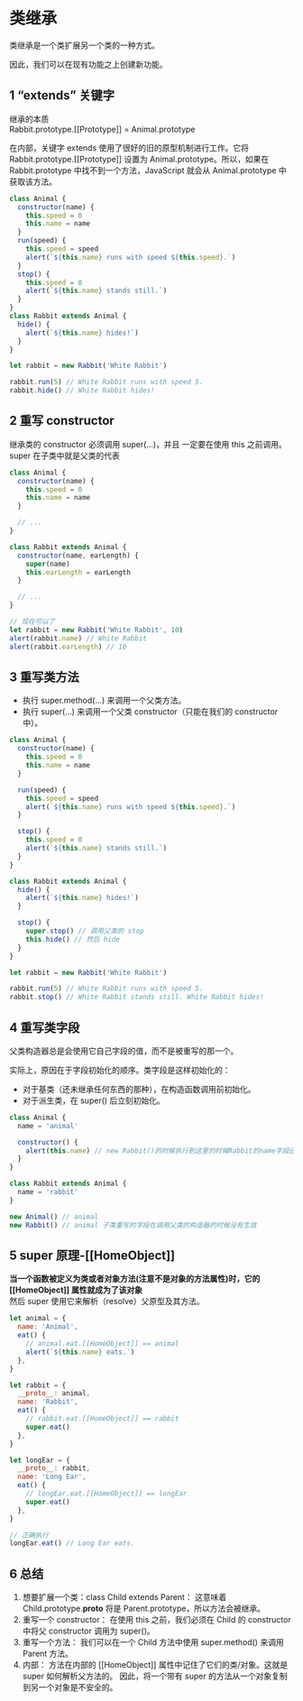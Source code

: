 # 类继承

类继承是一个类扩展另一个类的一种方式。

因此，我们可以在现有功能之上创建新功能。

## 1 “extends” 关键字

继承的本质  
Rabbit.prototype.[[Prototype]] = Animal.prototype

在内部，关键字 extends 使用了很好的旧的原型机制进行工作。它将 Rabbit.prototype.[[Prototype]] 设置为 Animal.prototype。所以，如果在 Rabbit.prototype 中找不到一个方法，JavaScript 就会从 Animal.prototype 中获取该方法。

```js
class Animal {
  constructor(name) {
    this.speed = 0
    this.name = name
  }
  run(speed) {
    this.speed = speed
    alert(`${this.name} runs with speed ${this.speed}.`)
  }
  stop() {
    this.speed = 0
    alert(`${this.name} stands still.`)
  }
}
class Rabbit extends Animal {
  hide() {
    alert(`${this.name} hides!`)
  }
}

let rabbit = new Rabbit('White Rabbit')

rabbit.run(5) // White Rabbit runs with speed 5.
rabbit.hide() // White Rabbit hides!
```

## 2 重写 constructor

继承类的 constructor 必须调用 super(...)，并且 一定要在使用 this 之前调用。
super 在子类中就是父类的代表

```js
class Animal {
  constructor(name) {
    this.speed = 0
    this.name = name
  }

  // ...
}

class Rabbit extends Animal {
  constructor(name, earLength) {
    super(name)
    this.earLength = earLength
  }

  // ...
}

// 现在可以了
let rabbit = new Rabbit('White Rabbit', 10)
alert(rabbit.name) // White Rabbit
alert(rabbit.earLength) // 10
```

## 3 重写类方法

- 执行 super.method(...) 来调用一个父类方法。
- 执行 super(...) 来调用一个父类 constructor（只能在我们的 constructor 中）。

```js
class Animal {
  constructor(name) {
    this.speed = 0
    this.name = name
  }

  run(speed) {
    this.speed = speed
    alert(`${this.name} runs with speed ${this.speed}.`)
  }

  stop() {
    this.speed = 0
    alert(`${this.name} stands still.`)
  }
}

class Rabbit extends Animal {
  hide() {
    alert(`${this.name} hides!`)
  }

  stop() {
    super.stop() // 调用父类的 stop
    this.hide() // 然后 hide
  }
}

let rabbit = new Rabbit('White Rabbit')

rabbit.run(5) // White Rabbit runs with speed 5.
rabbit.stop() // White Rabbit stands still. White Rabbit hides!
```

## 4 重写类字段

父类构造器总是会使用它自己字段的值，而不是被重写的那一个。

实际上，原因在于字段初始化的顺序。类字段是这样初始化的：

- 对于基类（还未继承任何东西的那种），在构造函数调用前初始化。
- 对于派生类，在 super() 后立刻初始化。

```js
class Animal {
  name = 'animal'

  constructor() {
    alert(this.name) // new Rabbit()的时候执行到这里的时候Rabbit的name字段还没有，所以取了Animal的name
  }
}

class Rabbit extends Animal {
  name = 'rabbit'
}

new Animal() // animal
new Rabbit() // animal 子类重写的字段在调用父类的构造器的时候没有生效
```

## 5 super 原理-[[HomeObject]]

**当一个函数被定义为类或者对象方法(注意不是对象的方法属性)时，它的 [[HomeObject]] 属性就成为了该对象**  
然后 super 使用它来解析（resolve）父原型及其方法。

```js
let animal = {
  name: 'Animal',
  eat() {
    // animal.eat.[[HomeObject]] == animal
    alert(`${this.name} eats.`)
  },
}

let rabbit = {
  __proto__: animal,
  name: 'Rabbit',
  eat() {
    // rabbit.eat.[[HomeObject]] == rabbit
    super.eat()
  },
}

let longEar = {
  __proto__: rabbit,
  name: 'Long Ear',
  eat() {
    // longEar.eat.[[HomeObject]] == longEar
    super.eat()
  },
}

// 正确执行
longEar.eat() // Long Ear eats.
```

## 6 总结

1. 想要扩展一个类：class Child extends Parent：
   这意味着 Child.prototype.**proto** 将是 Parent.prototype，所以方法会被继承。
2. 重写一个 constructor：
   在使用 this 之前，我们必须在 Child 的 constructor 中将父 constructor 调用为 super()。
3. 重写一个方法：
   我们可以在一个 Child 方法中使用 super.method() 来调用 Parent 方法。
4. 内部：
   方法在内部的 [[HomeObject]] 属性中记住了它们的类/对象。这就是 super 如何解析父方法的。
   因此，将一个带有 super 的方法从一个对象复制到另一个对象是不安全的。

